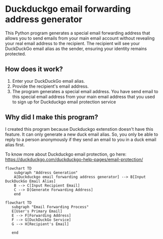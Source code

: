 # Duckduckgo email forwarding address generator

This Python program generates a special email forwarding address that allows you to send emails from your main email account without revealing your real email address to the recipient. The recipient will see your DuckDuckGo email alias as the sender, ensuring your identity remains protected.

## How does it work?

1. Enter your DuckDuckGo email alias.
2. Provide the recipient's email address.
3. The program generates a special email address. You have send email to this special email address from your main email address that you used to sign up for Duckduckgo email protection service


## Why did I make this program?
I created this program because Duckduckgo extenstion doesn't have this feature. It can only generate a new duck email alias. So, you only be able to reply to a person anonymously if they send an email to you in a duck email alias first. 

To know more about Duckduckgo email protection, go here: https://duckduckgo.com/duckduckgo-help-pages/email-protection/


```mermaid
flowchart TD
    subgraph "Address Generation"
    A[Duckduckgo email forwarding address generator] --> B[Input DuckDuckGo Email Alias]
    B --> C[Input Recipient Email]
    C --> D[Generate Forwarding Address]
    end
```

 ```mermaid
flowchart TD   
    subgraph "Email Forwarding Process"
    E[User's Primary Email]
    E --> F[Forwarding Address]
    F --> G[DuckDuckGo Service]
    G --> H[Recipient's Email]
    
    end
``` 